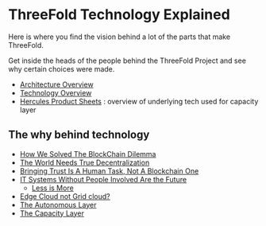 # ThreeFold Technology Explained

Here is where you find the vision behind a lot of the parts that make ThreeFold.

Get inside the heads of the people behind the ThreeFold Project and see why certain choices were made.

- [Architecture Overview](hercules_components)
- [Technology Overview](technology_overview)
- [Hercules Product Sheets](hercules_components)  :   overview of underlying tech used for capacity layer
    
## The why behind technology

- [How We Solved The BlockChain Dilemma](internet4:blockchain_dilemma_whitepaper)
- [The World Needs True Decentralization](internet4:true_decentralized_internet_system)
- [Bringing Trust Is A Human Task, Not A Blockchain One](internet4:bringing_trust_is_a_human_task)
- [IT Systems Without People Involved Are the Future](internet4:zero_people_it_is_the_future)
  - [Less is More](grid_tech_zeropeople)
- [Edge Cloud not Grid cloud?](internet4:edge_cloud_not_grid_cloud)
- [The Autonomous Layer](autonomous_layer)
- [The Capacity Layer](capacity_layer)


